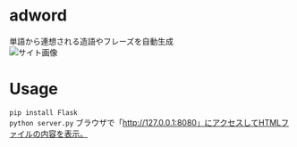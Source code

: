 # adword
単語から連想される造語やフレーズを自動生成  
![サイト画像](https://raw.github.com/wiki/ao1neko/adword/image.png)  
# Usage
`pip install Flask`  
`python server.py`
ブラウザで「http://127.0.0.1:8080」にアクセスしてHTMLファイルの内容を表示。

